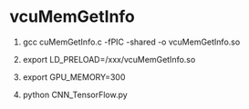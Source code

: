 # vcuMemGetInfo

1. gcc cuMemGetInfo.c -fPIC -shared -o vcuMemGetInfo.so

2. export LD_PRELOAD=/xxx/vcuMemGetInfo.so

3. export GPU_MEMORY=300

4. python CNN_TensorFlow.py
